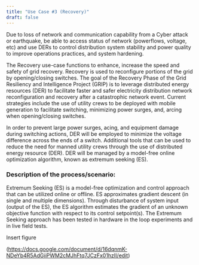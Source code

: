 ```yaml
---
title: "Use Case #3 (Recovery)"
draft: false
---
```

Due to loss of network and communication capability from a Cyber
attack or earthquake, be able to access status of network (powerflows, voltage, etc) and
use DERs to control distribution system stability and power quality to improve operations
practices, and system hardening.

The Recovery use-case functions to enhance, increase the speed and safety of grid recovery. Recovery is used to reconfigure portions of the grid by opening/closing switches. The goal of the Recovery Phase of the Grid Resiliency and Intelligence Project (GRIP) is to leverage distributed energy resources (DER) to facilitate faster and safer electricity distribution network reconfiguration and recovery after a catastrophic network event. Current strategies include the use of utility crews to be deployed with mobile generation to facilitate switching, minimizing power surges, and, arcing when opening/closing switches.

In order to prevent large power surges, acing, and equipment damage during switching actions, DER will be employed to minimize the voltage difference across the ends of a switch. Additional tools that can be used to reduce the need for manned utility crews through the use of distributed energy resource (DER).  DER will be managed by a model-free online optimization algorithm, known as extremum seeking (ES).


### Description of the process/scenario:
Extremum Seeking (ES) is a model-free optimization and control approach that can be utilized online or offline. ES approximates gradient descent (in single and multiple dimensions). Through disturbance of system input (output of the ES), the ES algorithm estimates the gradient of an unknown objective function with respect to its control setpoint(s). The Extremum Seeking approach has been tested in hardware in the loop experiments and in live field tests.

Insert figure

(https://docs.google.com/document/d/16dqnmK-NDeYb4R5AdGiiPWM2cMJhFtq7JCzFx01hzII/edit)

